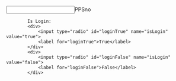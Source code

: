 <html>
<body>

<input type="text" id="PPSno" name="PPSno" value="">PPSno

            Is Login:
            <div>
                <input type="radio" id="loginTrue" name="isLogin" value="true">
                <label for="loginTrue">True</label>
            </div>
            <div>
                <input type="radio" id="loginFalse" name="isLogin" value="false">
                <label for="loginFalse">False</label>
            </div>

<script type='text/javascript'>
	function initEmbeddedMessaging() {
	
		window.addEventListener(
		 "onEmbeddedMessagingButtonClicked", () => {
		  embeddedservice_bootstrap.prechatAPI.setHiddenPrechatFields({
		   "PPSno": PPSno.value,
		  });


			 const isLogin = document.querySelector('input[name="isLogin"]:checked');
			 const loginValue = isLogin.value;

		  embeddedservice_bootstrap.prechatAPI.setVisiblePrechatFields({
		   "_email": {
		      "value": "Jane@asd.sdsd",
		      "isEditableByEndUser": loginValue === 'true'
		    },});
		 }
		);
	
	
		try {
			embeddedservice_bootstrap.settings.language = 'en_US'; // For example, enter 'en' or 'en-US'

			embeddedservice_bootstrap.init(
				'00DHz0000003j20',
				'miawDemo',
				'https://hkbn--devmiaw.sandbox.my.site.com/ESWmiawDemo1728371866859',
				{
					scrt2URL: 'https://hkbn--devmiaw.sandbox.my.salesforce-scrt.com'
				}
			);
		} catch (err) {
			console.error('Error loading Embedded Messaging: ', err);
		}
	};
</script>
<script type='text/javascript' src='https://hkbn--devmiaw.sandbox.my.site.com/ESWmiawDemo1728371866859/assets/js/bootstrap.min.js' onload='initEmbeddedMessaging()'></script>

</body>
</html>
